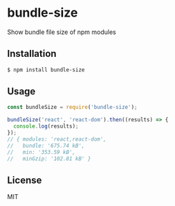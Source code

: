 # bundle-size

Show bundle file size of npm modules

## Installation

```sh
$ npm install bundle-size
```

## Usage

```js
const bundleSize = require('bundle-size');

bundleSize('react', 'react-dom').then((results) => {
  console.log(results);
});
// { modules: 'react,react-dom',
//   bundle: '675.74 kB',
//   min: '353.59 kB',
//   minGzip: '102.81 kB' }
```

## License

MIT
